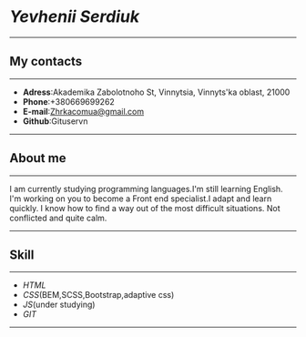 # **_Yevhenii Serdiuk_**

---

## **My contacts**

---

- **Adress**:Akademika Zabolotnoho St, Vinnytsia, Vinnyts'ka oblast, 21000
- **Phone**:+380669699262
- **E-mail**:Zhrkacomua@gmail.com
- **Github**:Gituservn

---

## **About me**

---

I am currently studying programming languages.I'm still learning English.
I'm working on you to become a Front end specialist.I adapt and learn quickly.
I know how to find a way out of the most difficult situations. Not conflicted and quite calm.

---

## **Skill**

---

- _HTML_
- _CSS_(BEM,SCSS,Bootstrap,adaptive css)
- _JS_(under studying)
- _GIT_

---
